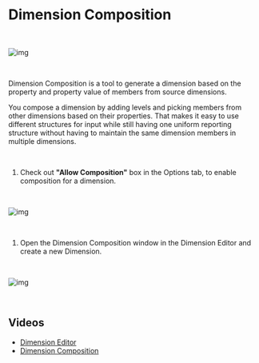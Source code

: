 
# Dimension Composition


<br/>

![img](https://profitbasedocs.blob.core.windows.net/images/dimChLog3.png)

<br/>

Dimension Composition is a tool to generate a dimension based on the property and property value of members from source dimensions.

You compose a dimension by adding levels and picking members from other dimensions based on their properties. That makes it easy to use different structures for input while still having one uniform reporting structure without having to maintain the same dimension members in multiple dimensions.

<br/>

1. Check out **"Allow Composition"** box in the Options tab, to enable composition for a dimension.

<br/>

![img](https://profitbasedocs.blob.core.windows.net/images/dimChLog2.png)

<br/>

1. Open the Dimension Composition window in the Dimension Editor and create a new Dimension.

<br/>


![img](https://profitbasedocs.blob.core.windows.net/images/dimChLog.png)



<br/>

## Videos

- [Dimension Editor](https://profitbasedocs.blob.core.windows.net/videos/Dimension%20-%20Dim%20Editor.mp4)
- [Dimension Composition](https://profitbasedocs.blob.core.windows.net/videos/Dimension%20-%20Dimension%20Composition.mp4)



